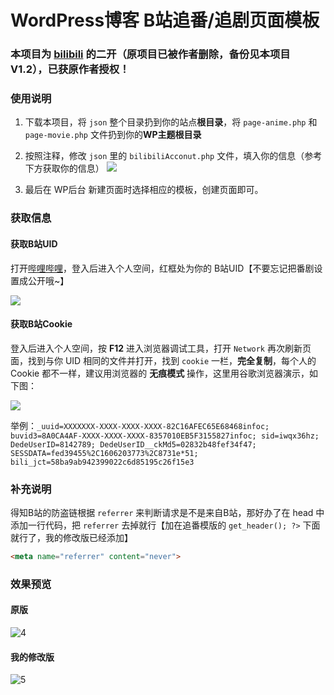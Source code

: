 # WordPress博客 B站追番/追剧页面模板

### 本项目为 [bilibili](https://github.com/TaylorLottner) 的二开（原项目已被作者删除，备份见本项目 V1.2），已获原作者授权！

### 使用说明
1. 下载本项目，将 `json` 整个目录扔到你的站点**根目录**，将 `page-anime.php` 和 `page-movie.php` 文件扔到你的**WP主题根目录**

2. 按照注释，修改 `json` 里的 `bilibiliAcconut.php` 文件，填入你的信息（参考下方获取你的信息）
![](https://cdn.jsdelivr.net/gh/Fog-Forest/Picture-Bed/blog/20200528153655.jpg)

3. 最后在 WP后台 新建页面时选择相应的模板，创建页面即可。

### 获取信息
#### 获取B站UID 
打开[哔哩哔哩](https://www.bilibili.com/)，登入后进入个人空间，红框处为你的 B站UID【不要忘记把番剧设置成公开哦~】

![](https://cdn.jsdelivr.net/gh/Fog-Forest/Picture-Bed/blog/20200528154041.jpg)

#### 获取B站Cookie
登入后进入个人空间，按 **F12** 进入浏览器调试工具，打开 `Network` 再次刷新页面，找到与你 UID 相同的文件并打开，找到 `cookie` 一栏，**完全复制**，每个人的 Cookie 都不一样，建议用浏览器的 **无痕模式** 操作，这里用谷歌浏览器演示，如下图：

![](https://cdn.jsdelivr.net/gh/Fog-Forest/Picture-Bed/blog/20200528154355.png)

举例：`_uuid=XXXXXXX-XXXX-XXXX-XXXX-82C16AFEC65E68468infoc; buvid3=8A0CA4AF-XXXX-XXXX-XXXX-8357010EB5F3155827infoc; sid=iwqx36hz; DedeUserID=8142789; DedeUserID__ckMd5=02832b48fef34f47; SESSDATA=fed39455%2C1606203773%2C8731e*51; bili_jct=58ba9ab942399022c6d85195c26f15e3`

### 补充说明
得知B站的防盗链根据 `referrer` 来判断请求是不是来自B站，那好办了在 head 中添加一行代码，把 `referrer` 去掉就行【加在追番模版的 `get_header(); ?>` 下面就行了，我的修改版已经添加】

```html
<meta name="referrer" content="never">
```

### 效果预览
#### 原版
![4](https://cdn.jsdelivr.net/gh/Fog-Forest/Picture-Bed/blog/H6a94bdf90ddb40a9b417d3405e73393dg.jpg)

#### 我的修改版
![5](https://cdn.jsdelivr.net/gh/Fog-Forest/Picture-Bed/blog/H8b85865e4ca0489cb0542c2358526f05i.jpg)
